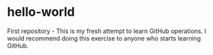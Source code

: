 # hello-world
First repository - This is my fresh attempt to learn GitHub operations.
I would recommend doing this exercise to anyone who starts learning GitHub.
